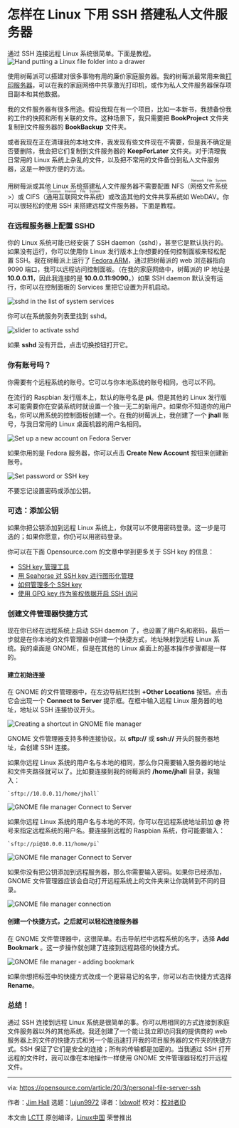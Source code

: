 [#]: collector: (lujun9972)
[#]: translator: (lxbwolf)
[#]: reviewer: ( )
[#]: publisher: ( )
[#]: url: ( )
[#]: subject: (How to create a personal file server with SSH on Linux)
[#]: via: (https://opensource.com/article/20/3/personal-file-server-ssh)
[#]: author: (Jim Hall https://opensource.com/users/jim-hall)

怎样在 Linux 下用 SSH 搭建私人文件服务器
======
通过 SSH 连接远程 Linux 系统很简单。下面是教程。
![Hand putting a Linux file folder into a drawer][1]

使用树莓派可以搭建对很多事物有用的廉价家庭服务器。我的树莓派最常用来做[打印服务器][2]，可以在我的家庭网络中共享激光打印机，或作为私人文件服务器保存项目副本和其他数据。

我的文件服务器有很多用途。假设我现在有一个项目，比如一本新书，我想备份我的工作的快照和所有关联的文件。这种场景下，我只需要把 **BookProject** 文件夹复制到文件服务器的 **BookBackup** 文件夹。

或者我现在正在清理我的本地文件，我发现有些文件现在不需要，但是我不确定是否要删除，我会把它们复制到文件服务器的 **KeepForLater** 文件夹。对于清理我日常用的 Linux 系统上杂乱的文件，以及把不常用的文件备份到私人文件服务器，这是一种很方便的方法。

用树莓派或其他 Linux 系统搭建私人文件服务器不需要配置 NFS（<ruby>网络文件系统<rt>Network File System</rt></ruby>>）或 CIFS（<ruby>通用互联网文件系统<rt>Common Internet File System</rt></ruby>）或改造其他的文件共享系统如 WebDAV。你可以很轻松的使用 SSH 来搭建远程文件服务器。下面是教程。

### 在远程服务器上配置 SSHD

你的 Linux 系统可能已经安装了 SSH daemon（sshd），甚至它是默认执行的。如果没有运行，你可以使用你 Linux 发行版本上你想要的任何控制面板来轻松配置 SSH。我在树莓派上运行了 [Fedora ARM][3]，通过把树莓派的 web 浏览器指向 9090 端口，我可以远程访问控制面板。（在我的家庭网络中，树莓派的 IP 地址是 **10.0.0.11**，因此我连接的是 **10.0.0.11:9090**。）如果 SSH daemon 默认没有运行，你可以在控制面板的 Services 里把它设置为开机启动。

![sshd in the list of system services][4]

你可以在系统服务列表里找到 sshd。

![slider to activate sshd][5]

如果 **sshd** 没有开启，点击切换按钮打开它。

### 你有账号吗？

你需要有个远程系统的账号。它可以与你本地系统的账号相同，也可以不同。

在流行的 Raspbian 发行版本上，默认的账号名是 **pi**。但是其他的 Linux 发行版本可能需要你在安装系统时就设置一个独一无二的新用户。如果你不知道你的用户名，你可以用系统的控制面板创建一个。在我的树莓派上，我创建了一个 **jhall** 账号，与我日常用的 Linux 桌面机器的用户名相同。

![Set up a new account on Fedora Server][6]

如果你用的是 Fedora 服务器，你可以点击 **Create New Account** 按钮来创建新账号。

![Set password or SSH key][7]

不要忘记设置密码或添加公钥。

### 可选：添加公钥

如果你把公钥添加到远程 Linux 系统上，你就可以不使用密码登录。这一步是可选的；如果你愿意，你仍可以用密码登录。

你可以在下面 Opensource.com 的文章中学到更多关于 SSH key 的信息：

  * [SSH key 管理工具][8]
  * [用 Seahorse 对 SSH key 进行图形化管理][9]
  * [如何管理多个 SSH key][10]
  * [使用 GPG key 作为鉴权依据开启 SSH 访问][11]



### 创建文件管理器快捷方式

现在你已经在远程系统上启动 SSH daemon 了，也设置了用户名和密码，最后一步就是在你本地的文件管理器中创建一个快捷方式，地址映射到远程 Linux 系统。我的桌面是 GNOME，但是在其他的 Linux 桌面上的基本操作步骤都是一样的。

#### 建立初始连接

在 GNOME 的文件管理器中，在左边导航栏找到 **+Other Locations** 按钮。点击它会出现一个 **Connect to Server** 提示框。在框中输入远程 Linux 服务器的地址，地址以 SSH 连接协议开头。

![Creating a shortcut in GNOME file manager][12]

GNOME 文件管理器支持多种连接协议。以 **sftp://** 或 **ssh://** 开头的服务器地址，会创建 SSH 连接。

如果你远程 Linux 系统的用户名与本地的相同，那么你只需要输入服务器的地址和文件夹路径就可以了。比如要连接到我的树莓派的 **/home/jhall** 目录，我输入：


```
`sftp://10.0.0.11/home/jhall`
```

![GNOME file manager Connect to Server][13]

如果你远程 Linux 系统的用户名与本地的不同，你可以在远程系统地址前加 **@** 符号来指定远程系统的用户名。要连接到远程的 Raspbian 系统，你可能要输入：


```
`sftp://pi@10.0.0.11/home/pi`
```

![GNOME file manager Connect to Server][14]

如果你没有把公钥添加到远程服务器，那么你需要输入密码。如果你已经添加，GNOME 文件管理器应该会自动打开远程系统上的文件夹来让你跳转到不同的目录。

![GNOME file manager connection][15]

#### 创建一个快捷方式，之后就可以轻松连接服务器

在 GNOME 文件管理器中，这很简单。右击导航栏中远程系统的名字，选择 **Add Bookmark** 。这一步操作就创建了连接到远程路径的快捷方式。

![GNOME file manager - adding bookmark][16]

如果你想把标签中的快捷方式改成一个更容易记的名字，你可以右击快捷方式选择 **Rename**。

### 总结！

通过 SSH 连接到远程 Linux 系统是很简单的事。你可以用相同的方式连接到家庭文件服务器以外的其他系统。我还创建了一个能让我立即访问我的提供商的 web 服务器上的文件的快捷方式和另一个能迅速打开我的项目服务器的文件夹的快捷方式。SSH 保证了它们是安全的连接；所有的传输都是加密的。当我通过 SSH 打开远程的文件时，我可以像在本地操作一样使用 GNOME 文件管理器轻松打开远程文件。

--------------------------------------------------------------------------------

via: https://opensource.com/article/20/3/personal-file-server-ssh

作者：[Jim Hall][a]
选题：[lujun9972][b]
译者：[lxbwolf](https://github.com/lxbwolf)
校对：[校对者ID](https://github.com/校对者ID)

本文由 [LCTT](https://github.com/LCTT/TranslateProject) 原创编译，[Linux中国](https://linux.cn/) 荣誉推出

[a]: https://opensource.com/users/jim-hall
[b]: https://github.com/lujun9972
[1]: https://opensource.com/sites/default/files/styles/image-full-size/public/lead-images/yearbook-haff-rx-linux-file-lead_0.png?itok=-i0NNfDC (Hand putting a Linux file folder into a drawer)
[2]: https://opensource.com/article/18/3/print-server-raspberry-pi
[3]: https://arm.fedoraproject.org/
[4]: https://opensource.com/sites/default/files/uploads/fedora-server-control-panel-sshd.png (sshd in the list of system services)
[5]: https://opensource.com/sites/default/files/uploads/fedora-server-control-panel-sshd-service.png (slider to activate sshd)
[6]: https://opensource.com/sites/default/files/uploads/fedora-server-control-panel-accounts_create-user.png (Set up a new account on Fedora Server)
[7]: https://opensource.com/sites/default/files/uploads/fedora-server-control-panel-accounts.png (Set password or SSH key)
[8]: https://opensource.com/article/20/2/ssh-tools
[9]: https://opensource.com/article/19/4/ssh-keys-seahorse
[10]: https://opensource.com/article/19/4/gpg-subkeys-ssh-manage
[11]: https://opensource.com/article/19/4/gpg-subkeys-ssh
[12]: https://opensource.com/sites/default/files/uploads/gnome-file-manager-other-locations.png (Creating a shortcut in GNOME file manager)
[13]: https://opensource.com/sites/default/files/uploads/gnome-file-manager-other-sftp.png (GNOME file manager Connect to Server)
[14]: https://opensource.com/sites/default/files/uploads/gnome-file-manager-other-sftp-username.png (GNOME file manager Connect to Server)
[15]: https://opensource.com/sites/default/files/uploads/gnome-file-manager-remote-jhall.png (GNOME file manager connection)
[16]: https://opensource.com/sites/default/files/uploads/gnome-file-manager-remote-jhall-add-bookmark.png (GNOME file manager - adding bookmark)
